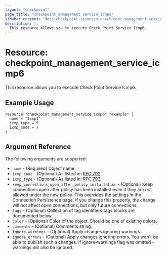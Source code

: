 ```yaml
---
layout: "checkpoint"
page_title: "checkpoint_management_service_icmp6"
sidebar_current: "docs-checkpoint-resource-checkpoint-management-service-icmp6"
description: |-
  This resource allows you to execute Check Point Service Icmp6.
---
```


# Resource: checkpoint_management_service_icmp6

This resource allows you to execute Check Point Service Icmp6.

## Example Usage


```hcl
resource "checkpoint_management_service_icmp6" "example" {
  name = "Icmp1"
  icmp_type = 5
  icmp_code = 7
}
```

## Argument Reference

The following arguments are supported:

* `name` - (Required) Object name. 
* `icmp_code` - (Optional) As listed in: <a href="http://www.iana.org/assignments/icmp-parameters" target="_blank">RFC 792</a>. 
* `icmp_type` - (Optional) As listed in: <a href="http://www.iana.org/assignments/icmp-parameters" target="_blank">RFC 792</a>. 
* `keep_connections_open_after_policy_installation` - (Optional) Keep connections open after policy has been installed even if they are not allowed under the new policy. This overrides the settings in the Connection Persistence page. If you change this property, the change will not affect open connections, but only future connections. 
* `tags` - (Optional) Collection of tag identifiers.tags blocks are documented below.
* `color` - (Optional) Color of the object. Should be one of existing colors. 
* `comments` - (Optional) Comments string. 
* `ignore_warnings` - (Optional) Apply changes ignoring warnings. 
* `ignore_errors` - (Optional) Apply changes ignoring errors. You won't be able to publish such a changes. If ignore-warnings flag was omitted - warnings will also be ignored. 

